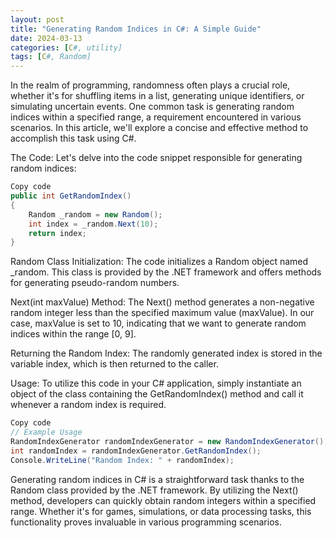 ```yaml
---
layout: post
title: "Generating Random Indices in C#: A Simple Guide"
date: 2024-03-13
categories: [C#, utility]
tags: [C#, Random]
---
```



In the realm of programming, randomness often plays a crucial role, whether it's for shuffling items in a list, generating unique identifiers, or simulating uncertain events. One common task is generating random indices within a specified range, a requirement encountered in various scenarios. In this article, we'll explore a concise and effective method to accomplish this task using C#.

The Code:
Let's delve into the code snippet responsible for generating random indices:

```csharp
Copy code
public int GetRandomIndex()
{
    Random _random = new Random();
    int index = _random.Next(10);
    return index;
}
```

Random Class Initialization:
The code initializes a Random object named _random. This class is provided by the .NET framework and offers methods for generating pseudo-random numbers.

Next(int maxValue) Method:
The Next() method generates a non-negative random integer less than the specified maximum value (maxValue). In our case, maxValue is set to 10, indicating that we want to generate random indices within the range [0, 9].

Returning the Random Index:
The randomly generated index is stored in the variable index, which is then returned to the caller.

Usage:
To utilize this code in your C# application, simply instantiate an object of the class containing the GetRandomIndex() method and call it whenever a random index is required.

```csharp
Copy code
// Example Usage
RandomIndexGenerator randomIndexGenerator = new RandomIndexGenerator();
int randomIndex = randomIndexGenerator.GetRandomIndex();
Console.WriteLine("Random Index: " + randomIndex);
```

Generating random indices in C# is a straightforward task thanks to the Random class provided by the .NET framework. By utilizing the Next() method, developers can quickly obtain random integers within a specified range. Whether it's for games, simulations, or data processing tasks, this functionality proves invaluable in various programming scenarios.

